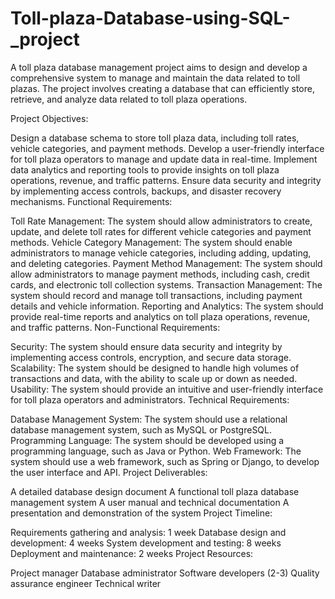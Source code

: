 # Toll-plaza-Database-using-SQL-_project
A toll plaza database management project aims to design and develop a comprehensive system to manage and maintain the data related to toll plazas. The project involves creating a database that can efficiently store, retrieve, and analyze data related to toll plaza operations.

Project Objectives:

Design a database schema to store toll plaza data, including toll rates, vehicle categories, and payment methods.
Develop a user-friendly interface for toll plaza operators to manage and update data in real-time.
Implement data analytics and reporting tools to provide insights on toll plaza operations, revenue, and traffic patterns.
Ensure data security and integrity by implementing access controls, backups, and disaster recovery mechanisms.
Functional Requirements:

Toll Rate Management: The system should allow administrators to create, update, and delete toll rates for different vehicle categories and payment methods.
Vehicle Category Management: The system should enable administrators to manage vehicle categories, including adding, updating, and deleting categories.
Payment Method Management: The system should allow administrators to manage payment methods, including cash, credit cards, and electronic toll collection systems.
Transaction Management: The system should record and manage toll transactions, including payment details and vehicle information.
Reporting and Analytics: The system should provide real-time reports and analytics on toll plaza operations, revenue, and traffic patterns.
Non-Functional Requirements:

Security: The system should ensure data security and integrity by implementing access controls, encryption, and secure data storage.
Scalability: The system should be designed to handle high volumes of transactions and data, with the ability to scale up or down as needed.
Usability: The system should provide an intuitive and user-friendly interface for toll plaza operators and administrators.
Technical Requirements:

Database Management System: The system should use a relational database management system, such as MySQL or PostgreSQL.
Programming Language: The system should be developed using a programming language, such as Java or Python.
Web Framework: The system should use a web framework, such as Spring or Django, to develop the user interface and API.
Project Deliverables:

A detailed database design document
A functional toll plaza database management system
A user manual and technical documentation
A presentation and demonstration of the system
Project Timeline:

Requirements gathering and analysis: 1 week
Database design and development: 4 weeks
System development and testing: 8 weeks
Deployment and maintenance: 2 weeks
Project Resources:

Project manager
Database administrator
Software developers (2-3)
Quality assurance engineer
Technical writer
